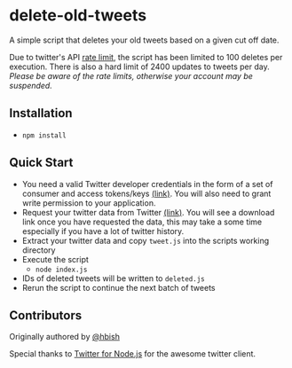# delete-old-tweets

A simple script that deletes your old tweets based on a given cut off date. 

Due to twitter's API [rate limit](https://help.twitter.com/en/rules-and-policies/twitter-limits), the script has been limited to 100 deletes per execution. There is also a hard limit of 2400 updates to tweets per day. _Please be aware of the rate limits, otherwise your account may be suspended._

## Installation
- `npm install`

## Quick Start
- You need a valid Twitter developer credentials in the form of a set of consumer and access tokens/keys [(link)](https://apps.twitter.com/). You will also need to grant write permission to your application.
-  Request your twitter data from Twitter [(link)](https://twitter.com/settings/your_twitter_data). You will see a download link once you have requested the data, this may take a some time especially if you have a lot of twitter history.
- Extract your twitter data and copy `tweet.js` into the scripts working directory
- Execute the script 
    - `node index.js`
- IDs of deleted tweets will be written to `deleted.js`
- Rerun the script to continue the next batch of tweets

## Contributors
Originally authored by [@hbish](http://github.com/hbish)

Special thanks to [Twitter for Node.js](https://www.npmjs.com/package/twitter) for the awesome twitter client.